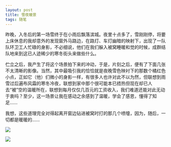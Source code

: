 ```yaml
---
layout: post
title: 雪夜暖景
tags: 随笔
---
```


昨晚，入冬后的第一场雪终于在小雨后飘落滨城。夜里十点多了，雪刚刚停，将要上床休息的我却意外的发现窗外马路边，在路灯、车灯幽暗的映射下，出现了一队队环卫工人忙碌的身影，不必细说，他们在我们躲入被窝睡暖和觉的时候，成群结队地来到这已人迹稀少的寒冬街头来做些什么。

伫立之后，我产生了将这个场景拍下来的冲动，于是，片刻之后，便有了下面几张不太清晰的影像。当然，其中最吸引我的恰恰就是夜晚雪色映衬下的那数个橘红色小点，正如它（他）们微小的身影一样，有很多人也许对此不以为然，但联想到雨雪过后遍布风霜的寒冬冷夜，联想到家中那个很可能本已捂热但现在却已人去“被”空的温暖所在，联想到每月仅仅几百元的工资收入，我们难道还能对此无动于衷吗？至少，这一场景让我在感动之余感到了温暖，学会了感恩，懂得了知足……

我想，这些道理完全对得起离开窗边钻进被窝时打的那几个喷嚏，因为，随后，一切都是暖暖的……

![](http://image.cpxxpc.com/xueye1.jpg)

![](http://image.cpxxpc.com/xueye2.jpg)


